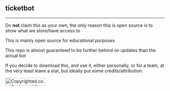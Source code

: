 ## ticketbot

------------
Do **not** claim this as your own, the only reason this is open source is to show what we store/have access to

This is mainly open source for educational purposes

This repo is almost guaranteed to be further behind on updates than the actual bot

If you decide to download this, and use it, either personally, or for a team, at the very least leave a star, but ideally put some credits/attribution.

<a class="copyrighted-badge" title="Copyrighted.com Registered &amp; Protected" target="_blank" href="https://www.copyrighted.com/work/OkfQ5Pai4nA1wcmc"><img alt="Copyrighted.com Registered &amp; Protected" border="0" width="125" height="25" srcset="https://static.copyrighted.com/badges/125x25/01_1_2x.png 2x" src="https://static.copyrighted.com/badges/125x25/01_1.png" /></a><script src="https://static.copyrighted.com/badges/helper.js"></script>
